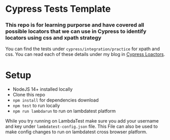 # Cypress Tests Template

### This repo is for learning purporse and have covered all possible locators that we can use in Cypress to identify locators using css and xpath strategy

You can find the tests under `cypress/integration/practice` for xpath and css. You can read each of these details under my blog in [Cypress Loactors](https://www.lambdatest.com/blog/finding-html-elements-using-cypress-locators/).

# Setup 

- NodeJS 14+ installed locally
- Clone this repo
- `npm install` for dependencies download
- `npm test` to run locally
- `npm run lambdarun` to run on lambdatest platform

While you try running on LambdaTest make sure you add your username and key under `lambdatest-config.json` file. 
This File can also be used to make config changes to run on lambdatest cross browser platform.